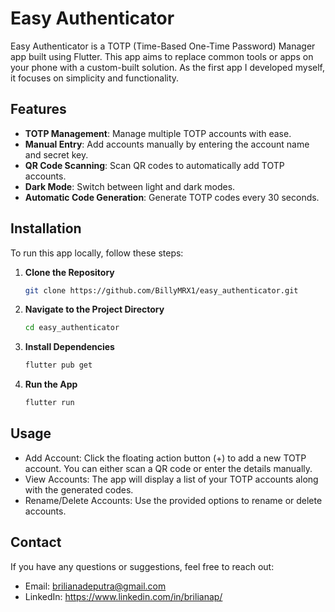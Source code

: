 # Easy Authenticator

Easy Authenticator is a TOTP (Time-Based One-Time Password) Manager app built using Flutter. This app aims to replace common tools or apps on your phone with a custom-built solution. As the first app I developed myself, it focuses on simplicity and functionality.

## Features

- **TOTP Management**: Manage multiple TOTP accounts with ease.
- **Manual Entry**: Add accounts manually by entering the account name and secret key.
- **QR Code Scanning**: Scan QR codes to automatically add TOTP accounts.
- **Dark Mode**: Switch between light and dark modes.
- **Automatic Code Generation**: Generate TOTP codes every 30 seconds.

## Installation

To run this app locally, follow these steps:

1. **Clone the Repository**

   ```bash
   git clone https://github.com/BillyMRX1/easy_authenticator.git

2. **Navigate to the Project Directory**

   ```bash
   cd easy_authenticator

3. **Install Dependencies**

   ```bash
   flutter pub get

4. **Run the App**

   ```bash
   flutter run

## Usage

- Add Account: Click the floating action button (+) to add a new TOTP account. You can either scan a QR code or enter the details manually. 
- View Accounts: The app will display a list of your TOTP accounts along with the generated codes. 
- Rename/Delete Accounts: Use the provided options to rename or delete accounts.

## Contact

If you have any questions or suggestions, feel free to reach out:

- Email: brilianadeputra@gmail.com
- LinkedIn: https://www.linkedin.com/in/brilianap/
